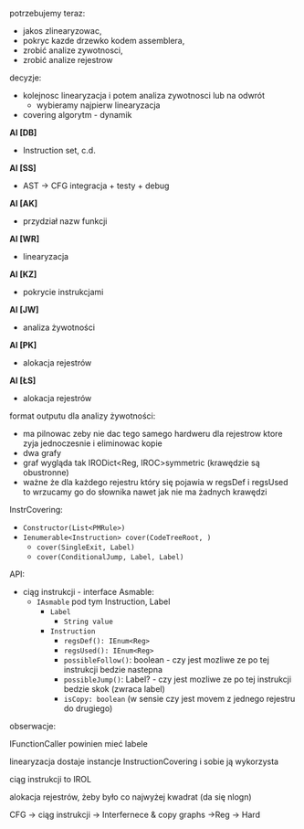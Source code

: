﻿potrzebujemy teraz:
- jakos zlinearyzowac,
- pokryc kazde drzewko kodem assemblera,
- zrobić analize zywotnosci,
- zrobić analize rejestrow

decyzje:
- kolejnosc linearyzacja i potem analiza zywotnosci lub na odwrót
    - wybieramy najpierw linearyzacja
- covering algorytm - dynamik

**AI [DB]**
- Instruction set, c.d.

**AI [SS]**
- AST -> CFG integracja + testy + debug

**AI [AK]**
- przydział nazw funkcji

**AI [WR]**
- linearyzacja 

**AI [KZ]**
- pokrycie instrukcjami 

**AI [JW]**
- analiza żywotności 

**AI [PK]**
- alokacja rejestrów 

**AI [ŁS]**
- alokacja rejestrów


format outputu dla analizy żywotności:
- ma pilnowac zeby nie dac tego samego hardweru dla rejestrow ktore zyja jednoczesnie i eliminowac kopie
- dwa grafy
- graf wygląda tak IRODict<Reg, IROC<Reg>>symmetric (krawędzie są obustronne)
- ważne że dla każdego rejestru który się pojawia w regsDef i regsUsed to wrzucamy go do słownika nawet jak nie ma żadnych krawędzi

InstrCovering:
- `Constructor(List<PMRule>)`
- `Ienumerable<Instruction> cover(CodeTreeRoot, )`
    - `cover(SingleExit, Label)`
    - `cover(ConditionalJump, Label, Label)`

API:
- ciąg instrukcji - interface Asmable:
    - `IAsmable` pod tym Instruction, Label
        - `Label`
            - `String value`
        - `Instruction`
            - `regsDef(): IEnum<Reg>`
            - `regsUsed(): IEnum<Reg>`
            - `possibleFollow()`: boolean - czy jest mozliwe ze po tej instrukcji bedzie nastepna
            - `possibleJump()`: Label? - czy jest mozliwe ze po tej instrukcji bedzie skok (zwraca label)
            - `isCopy: boolean` (w sensie czy jest movem z jednego rejestru do drugiego)

obserwacje:

IFunctionCaller powinien mieć labele

linearyzacja dostaje instancje InstructionCovering i sobie ją wykorzysta

ciąg instrukcji to IROL<IAsmable>

alokacja rejestrów, żeby było co najwyżej kwadrat (da się nlogn)

CFG -> ciąg instrukcji -> Interfernece & copy graphs ->Reg -> Hard